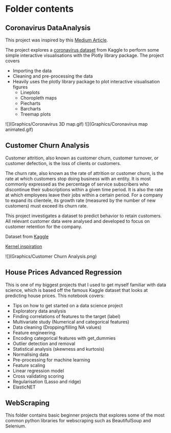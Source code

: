 # Folder contents

## Coronavirus DataAnalysis

This project was inspired by this [Medium Article](https://towardsdatascience.com/visualizing-the-coronavirus-pandemic-with-choropleth-maps-7f30fccaecf5).

The project explores a [coronavirus dataset](https://www.kaggle.com/sudalairajkumar/novel-corona-virus-2019-dataset) from Kaggle to perform some simple interactive visualisations with the Plotly library package. The project covers
* Importing the data
* Cleaning and pre-processing the data 
* Heavily uses the plotly library package to plot interactive visualisation figures
	* Lineplots
	* Choropleth maps
	* Piecharts
	* Barcharts 
	* Treemap plots

![](Graphics/Coronavirus 3D map.gif)
![](Graphics/Coronavirus map animated.gif)

## Customer Churn Analysis

Customer attrition, also known as customer churn, customer turnover, or customer defection, is the loss of clients or customers.

The churn rate, also known as the rate of attrition or customer churn, is the rate at which customers stop doing business with an entity. It is most commonly expressed as the percentage of service subscribers who discontinue their subscriptions within a given time period. It is also the rate at which employees leave their jobs within a certain period. For a company to expand its clientele, its growth rate (measured by the number of new customers) must exceed its churn rate.

This project investigates a dataset to predict behavior to retain customers. All relevant customer data were analysed and developed to focus on customer retention for the company.

Dataset from [Kaggle](https://www.kaggle.com/blastchar/telco-customer-churn)

[Kernel inspiration](https://www.kaggle.com/pavanraj159/telecom-customer-churn-prediction)

![](Graphics/Customer Churn Analysis.png)

## House Prices Advanced Regression

This is one of my biggest projects that I used to get myself familiar with data science, which is based off the famous Kaggle dataset that looks at predicting house prices. This notebook covers:

* Tips on how to get started on a data science project
* Exploratory data analysis
* Finding correlations of features to the target (label)
* Multivariate study (Numerical and categorical features)
* Data cleaning (Dropping/filling NA values)
* Feature engineering
* Encoding categorical features with get_dummies
* Outlier detection and removal
* Statistical analysis (skewness and kurtosis)
* Normalising data
* Pre-processing for machine learning
* Feature scaling
* Linear regression model
* Cross validating scoring
* Regularisation (Lasso and ridge)
* ElasticNET

## WebScraping

This folder contains basic beginner projects that explores some of the most common python libraries for webscraping such as BeautifulSoup and Selenium.




